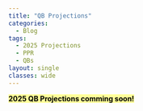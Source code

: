 ```yaml
---
title: "QB Projections"
categories:
  - Blog
tags:
  - 2025 Projections
  - PPR
  - QBs
layout: single
classes: wide
---
```


<span style="background-color: #FFFF99; color: black;"><b>2025 QB Projections comming soon!</b></span>
